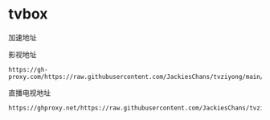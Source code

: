 # tvbox

加速地址

影视地址
```
https://gh-proxy.com/https://raw.githubusercontent.com/JackiesChans/tvziyong/main/lx.txt
```
直播电视地址
```
https://ghproxy.net/https://raw.githubusercontent.com/JackiesChans/tvziyong/main/%E7%9B%B4%E6%92%AD%E6%BA%90/iptv.txt
```
